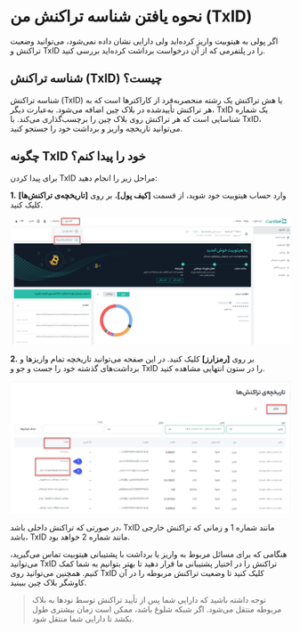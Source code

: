 # نحوه یافتن شناسه تراکنش من (TxID)
اگر پولی به هیتوبیت واریز کرده‌اید ولی دارایی نشان داده نمی‌شود، می‌توانید وضعیت تراکنش و TxID را در پلتفرمی که از آن درخواست برداشت کرده‌اید بررسی کنید.

## شناسه تراکنش (TxID) چیست؟

شناسه تراکنش (TxID) یا هش تراکنش یک رشته منحصربه‌فرد از کاراکترها است که به هر تراکنش تأییدشده در بلاک چین اضافه می‌شود. به‌عبارت دیگر، TxID یک شماره شناسایی است که هر تراکنش روی بلاک چین را برچسب‌گذاری می‌کند. با TxID، می‌توانید تاریخچه واریز و برداشت خود را جستجو کنید.

## چگونه TxID خود را پیدا کنم؟

برای پیدا کردن TxID مراحل زیر را انجام دهید:

**1.** وارد حساب هیتوبیت خود شوید، از قسمت **[کیف پول]**، بر روی **[تاریخچه‌‌ی تراکنش‌ها]** کلیک کنید.

![منو کیف پول تاریخچه تراکنش‌ها](How-to-Find-My-Transaction-ID-TxID2.png)

**2.** بر روی **[رمزارز]** کلیک کنید. در این صفحه می‌توانید تاریخچه تمام واریزها و برداشت‌های گذشته خود را جست و جو و TxID را در ستون انتهایی مشاهده کتید.

![تاریخچه تراکنش‌ها](find-txid.png)

در صورتی که تراکنش داخلی باشد، TxID مانند شماره 1 و زمانی که تراکنش خارجی باشد، TxID مانند شماره 2 خواهد بود.   

هنگامی که برای مسائل مربوط به واریز یا برداشت با پشتیبانی هیتوبیت تماس می‌گیرید، می‌توانید TxID تراکنش را در اختیار پشتیبانی ما قرار دهید تا بهتر بتوانیم به شما کمک کنیم. 
همچنین می‌توانید روی TxID کلیک کنید تا وضعیت تراکنش مربوطه را در آن کاوشگر بلاک چین ببینید.


> توجه داشته باشید که دارایی شما پس از تأیید تراکنش توسط نودها به بلاک مربوطه منتقل می‌شود. اگر شبکه شلوغ باشد، ممکن است زمان بیشتری طول بکشد تا دارایی شما منتقل شود.

